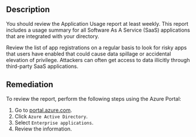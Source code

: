 ## Description

You should review the Application Usage report at least weekly. This report includes a usage summary for all Software As A Service (SaaS) applications that are integrated with your directory.

Review the list of app registrations on a regular basis to look for risky apps that users have enabled that could cause data spillage or accidental elevation of privilege. Attackers can often get access to data illicitly through third-party SaaS applications.

## Remediation

To review the report, perform the following steps using the Azure Portal:

1. Go to [portal.azure.com](https://portal.azure.com/).
2. Click `Azure Active Directory`.
3. Select `Enterprise applications`.
4. Review the information.

